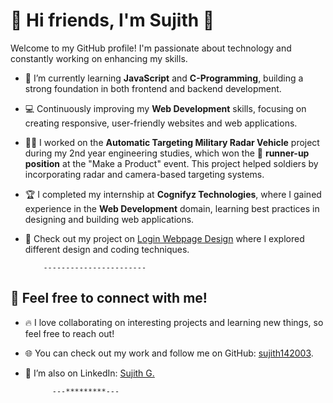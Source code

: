 # 👋 Hi friends, I'm Sujith 👋

Welcome to my GitHub profile! I'm passionate about technology and constantly working on enhancing my skills.

- 🌱 I’m currently learning **JavaScript** and **C-Programming**, building a strong foundation in both frontend and backend development.
- 💻 Continuously improving my **Web Development** skills, focusing on creating responsive, user-friendly websites and web applications.
- 👨‍💻 I worked on the **Automatic Targeting Military Radar Vehicle** project during my 2nd year engineering studies, which won the 🥈 **runner-up position** at the "Make a Product" event. This project helped soldiers by incorporating radar and camera-based targeting systems.
- 🏆 I completed my internship at **Cognifyz Technologies**, where I gained experience in the **Web Development** domain, learning best practices in designing and building web applications.
- 🔗 Check out my project on [Login Webpage Design](https://github.com/sujith142003/Login-Webpage-Design-) where I explored different design and coding techniques.

          -----------------------
  
## 💬 Feel free to connect with me!

- 🔥 I love collaborating on interesting projects and learning new things, so feel free to reach out!
- 🌐 You can check out my work and follow me on GitHub: [sujith142003](https://github.com/sujith142003).
- 💼 I’m also on LinkedIn: [Sujith G.](https://www.linkedin.com/in/sujithg20030914/)

            ---*********---     
